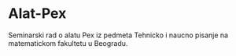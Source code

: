 # Alat-Pex
Seminarski rad o alatu Pex iz pedmeta Tehnicko
i naucno pisanje na matematickom fakultetu
u Beogradu.
